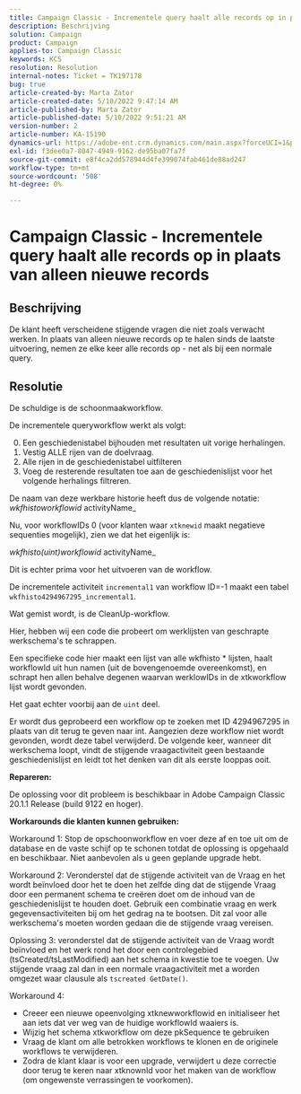 ```yaml
---
title: Campaign Classic - Incrementele query haalt alle records op in plaats van alleen nieuwe records
description: Beschrijving
solution: Campaign
product: Campaign
applies-to: Campaign Classic
keywords: KCS
resolution: Resolution
internal-notes: Ticket = TK197178
bug: true
article-created-by: Marta Zator
article-created-date: 5/10/2022 9:47:14 AM
article-published-by: Marta Zator
article-published-date: 5/10/2022 9:51:21 AM
version-number: 2
article-number: KA-15190
dynamics-url: https://adobe-ent.crm.dynamics.com/main.aspx?forceUCI=1&pagetype=entityrecord&etn=knowledgearticle&id=ad8bd527-46d0-ec11-a7b5-00224809c101
exl-id: f3dee0a7-8047-4949-9162-de95ba07fa7f
source-git-commit: e8f4ca2dd578944d4fe399074fab461de88ad247
workflow-type: tm+mt
source-wordcount: '508'
ht-degree: 0%

---
```


# Campaign Classic - Incrementele query haalt alle records op in plaats van alleen nieuwe records

## Beschrijving


De klant heeft verscheidene stijgende vragen die niet zoals verwacht werken. In plaats van alleen nieuwe records op te halen sinds de laatste uitvoering, nemen ze elke keer alle records op - net als bij een normale query.


## Resolutie


De schuldige is de schoonmaakworkflow.

De incrementele queryworkflow werkt als volgt:

0. Een geschiedenistabel bijhouden met resultaten uit vorige herhalingen.
1. Vestig ALLE rijen van de doelvraag.
2. Alle rijen in de geschiedenistabel uitfilteren
3. Voeg de resterende resultaten toe aan de geschiedenislijst voor het volgende herhalings filtreren.

De naam van deze werkbare historie heeft dus de volgende notatie:
*wkfhistoworkflowid* activityName_

Nu, voor workflowIDs 0 (voor klanten waar `xtknewid` maakt negatieve sequenties mogelijk), zien we dat het eigenlijk is:

*wkfhisto(uint)workflowid* activityName_

Dit is echter prima voor het uitvoeren van de workflow.

De incrementele activiteit `incremental1` van workflow ID=-1 maakt een tabel `wkfhisto4294967295_incremental1`.

Wat gemist wordt, is de CleanUp-workflow.

Hier, hebben wij een code die probeert om werklijsten van geschrapte werkschema&#39;s te schrappen.

Een specifieke code hier maakt een lijst van alle wkfhisto \* lijsten, haalt workflowId uit hun namen (uit de bovengenoemde overeenkomst), en schrapt hen allen behalve degenen waarvan werklowIDs in de xtkworkflow lijst wordt gevonden.

Het gaat echter voorbij aan de `uint` deel.

Er wordt dus geprobeerd een workflow op te zoeken met ID 4294967295 in plaats van dit terug te geven naar int. Aangezien deze workflow niet wordt gevonden, wordt deze tabel verwijderd. De volgende keer, wanneer dit werkschema loopt, vindt de stijgende vraagactiviteit geen bestaande geschiedenislijst en leidt tot het denken van dit als eerste looppas ooit.

<b>Repareren:</b>

De oplossing voor dit probleem is beschikbaar in Adobe Campaign Classic 20.1.1 Release (build 9122 en hoger).

<b>Workarounds die klanten kunnen gebruiken:</b>

Workaround 1: Stop de opschoonworkflow en voer deze af en toe uit om de database en de vaste schijf op te schonen totdat de oplossing is opgehaald en beschikbaar. Niet aanbevolen als u geen geplande upgrade hebt.

Workaround 2: Veronderstel dat de stijgende activiteit van de Vraag en het wordt beïnvloed door het te doen het zelfde ding dat de stijgende Vraag door een permanent schema te creëren doet om de inhoud van de geschiedenislijst te houden doet. Gebruik een combinatie vraag en werk gegevensactiviteiten bij om het gedrag na te bootsen. Dit zal voor alle werkschema&#39;s moeten worden gedaan die de stijgende vraag vereisen.

Oplossing 3: veronderstel dat de stijgende activiteit van de Vraag wordt beïnvloed en het werk rond het door een controlegebied (tsCreated/tsLastModified) aan het schema in kwestie toe te voegen. Uw stijgende vraag zal dan in een normale vraagactiviteit met a worden omgezet waar clausule als `tscreated GetDate()`.

Workaround 4:

- Creeer een nieuwe opeenvolging xtknewworkflowid en initialiseer het aan iets dat ver weg van de huidige workflowId waaiers is.
- Wijzig het schema xtkworkflow om deze pkSequence te gebruiken
- Vraag de klant om alle betrokken workflows te klonen en de originele workflows te verwijderen.
- Zodra de klant klaar is voor een upgrade, verwijdert u deze correctie door terug te keren naar xtknownId voor het maken van de workflow (om ongewenste verrassingen te voorkomen).
